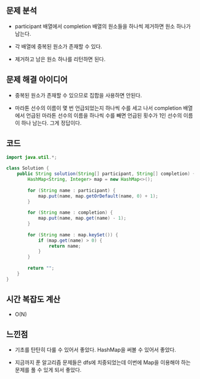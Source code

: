 ## 문제 분석

- participant 배열에서 completion 배열의 원소들을 하나씩 제거하면 원소 하나가 남는다.

- 각 배열에 중복된 원소가 존재할 수 있다.

- 제거하고 남은 원소 하나를 리턴하면 된다.

## 문제 해결 아이디어

- 중복된 원소가 존재할 수 있으므로 집합을 사용하면 안된다.

- 마라톤 선수의 이름이 몇 번 언급되었는지 하나씩 수를 세고 나서 completion 배열에서 언급된 마라톤 선수의 이름을 하나씩 수를 빼면 언급된 횟수가 1인 선수의 이름이 하나 남는다. 그게 정답이다.

## 코드

```java
import java.util.*;

class Solution {
    public String solution(String[] participant, String[] completion) {
        HashMap<String, Integer> map = new HashMap<>();
        
        for (String name : participant) {
            map.put(name, map.getOrDefault(name, 0) + 1);
        }
        
        for (String name : completion) {
            map.put(name, map.get(name) - 1);
        }
        
        for (String name : map.keySet()) {
            if (map.get(name) > 0) {
                return name;
            }
        }
        
        return "";
    }
}
```

## 시간 복잡도 계산

- O(N)

## 느낀점

- 기초를 탄탄히 다룰 수 있어서 좋았다. HashMap을 써볼 수 있어서 좋았다.

- 지금까지 푼 알고리즘 문제들은 dfs에 치중되었는데 이번에 Map을 이용해야 하는 문제를 풀 수 있게 되서 좋았다.